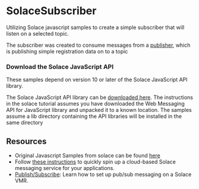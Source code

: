 # SolaceSubscriber
Utilizing Solace javascript samples to create a simple subscriber that will listen on a selected topic.

The subscriber was created to consume messages from a [publisher](https://github.com/rax1795/SolacePublisher), which is publishing simple registration data on to a topic

### Download the Solace JavaScript API

These samples depend on version 10 or later of the Solace JavaScript API library.

The Solace JavaScript API library can be [downloaded here](http://dev.solace.com/downloads/).  The instructions in the solace tutorial assumes you have downloaded the Web Messaging API for JavaScript library and unpacked it to a known location. The samples assume a lib directory containing the API libraries will be installed in the same directory


## Resources
   - Original Javascript Samples from solace can be found [here](https://github.com/SolaceSamples/solace-samples-javascript)
   - Follow [these instructions](https://cloud.solace.com/learn/group_getting_started/ggs_signup.html) to quickly spin up a cloud-based Solace messaging service for your applications.
   - [Publish/Subscribe](https://dev.solace.com/samples/solace-samples-javascript/publish-subscribe): Learn how to set up pub/sub messaging on a Solace VMR.
  
   
